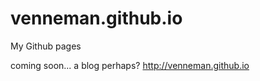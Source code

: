 venneman.github.io
==================

My Github pages

coming soon... a blog perhaps? http://venneman.github.io
